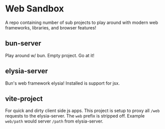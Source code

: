# Web Sandbox

A repo containing number of sub projects to play around with modern web frameworks, libraries, and browser features!

## bun-server
Play around w/ bun. 
Empty project. Go at it!

## elysia-server
Bun's web framework elysia!
Installed is support for jsx.

## vite-project
For quick and dirty client side js apps.
This project is setup to proxy all `/web` requests to the elysia-server.
The `web` prefix is stripped off.
Example `web/path` would server `/path` from elysia-server.
